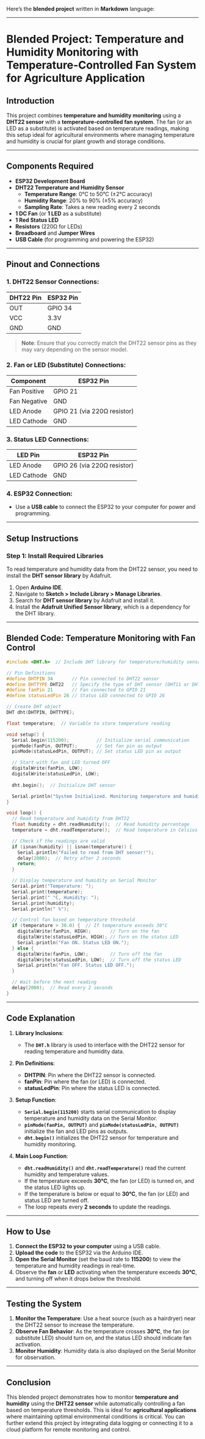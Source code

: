 Here’s the **blended project** written in **Markdown** language:

---

# **Blended Project: Temperature and Humidity Monitoring with Temperature-Controlled Fan System for Agriculture Application**

## **Introduction**

This project combines **temperature and humidity monitoring** using a **DHT22 sensor** with a **temperature-controlled fan system**. The fan (or an LED as a substitute) is activated based on temperature readings, making this setup ideal for agricultural environments where managing temperature and humidity is crucial for plant growth and storage conditions.

---

## **Components Required**

- **ESP32 Development Board**
- **DHT22 Temperature and Humidity Sensor**
  - **Temperature Range**: 0°C to 50°C (±2°C accuracy)
  - **Humidity Range**: 20% to 90% (±5% accuracy)
  - **Sampling Rate**: Takes a new reading every 2 seconds
- **1 DC Fan** (or **1 LED** as a substitute)
- **1 Red Status LED**
- **Resistors** (220Ω for LEDs)
- **Breadboard** and **Jumper Wires**
- **USB Cable** (for programming and powering the ESP32)

---

## **Pinout and Connections**

### **1. DHT22 Sensor Connections:**

| **DHT22 Pin** | **ESP32 Pin** |
| ------------- | ------------- |
| OUT           | GPIO 34       |
| VCC           | 3.3V          |
| GND           | GND           |

> **Note**: Ensure that you correctly match the DHT22 sensor pins as they may vary depending on the sensor model.

### **2. Fan or LED (Substitute) Connections:**

| **Component**    | **ESP32 Pin** |
| ---------------- | ------------- |
| Fan Positive     | GPIO 21       |
| Fan Negative     | GND           |
| LED Anode        | GPIO 21 (via 220Ω resistor) |
| LED Cathode      | GND           |

### **3. Status LED Connections:**

| **LED Pin**    | **ESP32 Pin** |
| -------------- | ------------- |
| LED Anode      | GPIO 26 (via 220Ω resistor) |
| LED Cathode    | GND           |

### **4. ESP32 Connection:**

- Use a **USB cable** to connect the ESP32 to your computer for power and programming.

---

## **Setup Instructions**

### **Step 1: Install Required Libraries**

To read temperature and humidity data from the DHT22 sensor, you need to install the **DHT sensor library** by Adafruit.

1. Open **Arduino IDE**.
2. Navigate to **Sketch > Include Library > Manage Libraries**.
3. Search for **DHT sensor library** by Adafruit and install it.
4. Install the **Adafruit Unified Sensor library**, which is a dependency for the DHT library.

---

## **Blended Code: Temperature Monitoring with Fan Control**

```cpp
#include <DHT.h>  // Include DHT library for temperature/humidity sensor

// Pin Definitions
#define DHTPIN 34       // Pin connected to DHT22 sensor
#define DHTTYPE DHT22   // Specify the type of DHT sensor (DHT11 or DHT22)
#define fanPin 21       // Fan connected to GPIO 21
#define statusLedPin 26 // Status LED connected to GPIO 26

// Create DHT object
DHT dht(DHTPIN, DHTTYPE);  

float temperature;  // Variable to store temperature reading

void setup() {
  Serial.begin(115200);          // Initialize serial communication
  pinMode(fanPin, OUTPUT);       // Set fan pin as output
  pinMode(statusLedPin, OUTPUT); // Set status LED pin as output

  // Start with fan and LED turned OFF
  digitalWrite(fanPin, LOW);
  digitalWrite(statusLedPin, LOW);
  
  dht.begin();  // Initialize DHT sensor

  Serial.println("System Initialized. Monitoring temperature and humidity...");
}

void loop() {
  // Read temperature and humidity from DHT22
  float humidity = dht.readHumidity();  // Read humidity percentage
  temperature = dht.readTemperature();  // Read temperature in Celsius

  // Check if the readings are valid
  if (isnan(humidity) || isnan(temperature)) {
    Serial.println("Failed to read from DHT sensor!");
    delay(2000);  // Retry after 2 seconds
    return;
  }

  // Display temperature and humidity on Serial Monitor
  Serial.print("Temperature: ");
  Serial.print(temperature);
  Serial.print(" °C, Humidity: ");
  Serial.print(humidity);
  Serial.println(" %");

  // Control fan based on temperature threshold
  if (temperature > 30.0) {  // If temperature exceeds 30°C
    digitalWrite(fanPin, HIGH);       // Turn on the fan
    digitalWrite(statusLedPin, HIGH); // Turn on the status LED
    Serial.println("Fan ON. Status LED ON.");
  } else {
    digitalWrite(fanPin, LOW);        // Turn off the fan
    digitalWrite(statusLedPin, LOW);  // Turn off the status LED
    Serial.println("Fan OFF. Status LED OFF.");
  }

  // Wait before the next reading
  delay(2000);  // Read every 2 seconds
}
```

---

## **Code Explanation**

1. **Library Inclusions**:
   - The **`DHT.h`** library is used to interface with the DHT22 sensor for reading temperature and humidity data.
  
2. **Pin Definitions**:
   - **DHTPIN**: Pin where the DHT22 sensor is connected.
   - **fanPin**: Pin where the fan (or LED) is connected.
   - **statusLedPin**: Pin where the status LED is connected.

3. **Setup Function**:
   - **`Serial.begin(115200)`** starts serial communication to display temperature and humidity data on the Serial Monitor.
   - **`pinMode(fanPin, OUTPUT)`** and **`pinMode(statusLedPin, OUTPUT)`** initialize the fan and LED pins as outputs.
   - **`dht.begin()`** initializes the DHT22 sensor for temperature and humidity monitoring.

4. **Main Loop Function**:
   - **`dht.readHumidity()`** and **`dht.readTemperature()`** read the current humidity and temperature values.
   - If the temperature exceeds **30°C**, the fan (or LED) is turned on, and the status LED lights up.
   - If the temperature is below or equal to **30°C**, the fan (or LED) and status LED are turned off.
   - The loop repeats every **2 seconds** to update the readings.

---

## **How to Use**

1. **Connect the ESP32 to your computer** using a USB cable.
2. **Upload the code** to the ESP32 via the Arduino IDE.
3. **Open the Serial Monitor** (set the baud rate to **115200**) to view the temperature and humidity readings in real-time.
4. Observe the **fan** or **LED** activating when the temperature exceeds **30°C**, and turning off when it drops below the threshold.

---

## **Testing the System**

1. **Monitor the Temperature**: Use a heat source (such as a hairdryer) near the DHT22 sensor to increase the temperature.
2. **Observe Fan Behavior**: As the temperature crosses **30°C**, the fan (or substitute LED) should turn on, and the status LED should indicate fan activation.
3. **Monitor Humidity**: Humidity data is also displayed on the Serial Monitor for observation.

---

## **Conclusion**

This blended project demonstrates how to monitor **temperature and humidity** using the **DHT22 sensor** while automatically controlling a fan based on temperature thresholds. This is ideal for **agricultural applications** where maintaining optimal environmental conditions is critical. You can further extend this project by integrating data logging or connecting it to a cloud platform for remote monitoring and control.
